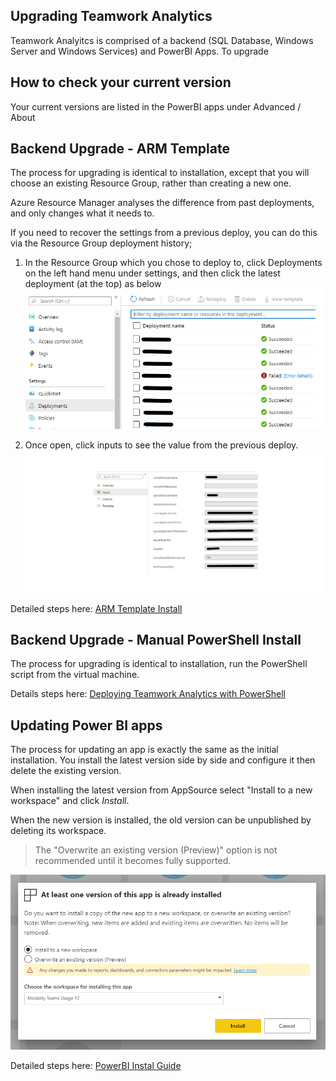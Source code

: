 ## Upgrading Teamwork Analytics

Teamwork Analyitcs is comprised of a backend (SQL Database, Windows Server and Windows Services) and PowerBI Apps. To upgrade 

## How to check your current version

Your current versions are listed in the PowerBI apps under Advanced / About

## Backend Upgrade - ARM Template

The process for upgrading is identical to installation, except that you will choose an existing Resource Group, rather than creating a new one.

Azure Resource Manager analyses the difference from past deployments, and only changes what it needs to.

If you need to recover the settings from a previous deploy, you can do this via the Resource Group deployment history; 

1. In the Resource Group which you chose to deploy to, click Deployments on the left hand menu under settings, and then click the latest deployment (at the top) as below
![Deployment History](images/deployments-list.png)

2. Once open, click inputs to see the value from the previous deploy.
![Inputs](images/deployment-inputs.png)

Detailed steps here: [ARM Template Install](/twa/deploytwa.html)

## Backend Upgrade - Manual PowerShell Install

The process for upgrading is identical to installation, run the PowerShell script from the virtual machine.

Details steps here: [Deploying Teamwork Analytics with PowerShell](/twa/customDeploytwa.html)

## Updating Power BI apps

The process for updating an app is exactly the same as the initial installation. You install the latest version side by side and configure it then delete the existing version.

When installing the latest version from AppSource select "Install to a new workspace" and click _Install_.

When the new version is installed, the old version can be unpublished by deleting its workspace.

> The "Overwrite an existing version (Preview)" option is not recommended until it becomes fully supported. 

![Overwriting an app that is already installed](images/powerbi/alreadyinstalled.png)


Detailed steps here: [PowerBI Instal Guide](/twa/PowerBIAppsAdminInstallGuide.html)
